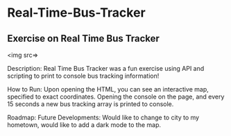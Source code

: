 # Real-Time-Bus-Tracker
## Exercise on Real Time Bus Tracker
<img src=>

Description:
Real Time Bus Tracker was a fun exercise using API and scripting to print to console bus tracking information!

How to Run:
Upon opening the HTML, you can see an interactive map, specified to exact coordinates.
Opening the console on the page, and every 15 seconds a new bus tracking array is printed to console.

Roadmap:
Future Developments:
Would like to change to city to my hometown, 
would like to add a dark mode to the map.
